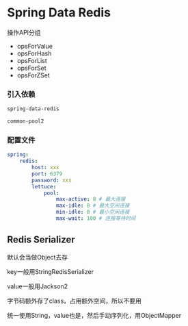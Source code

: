 # Spring Data Redis



操作API分组

- opsForValue
- opsForHash
- opsForList
- opsForSet
- opsForZSet





### 引入依赖

```xml
spring-data-redis

common-pool2
```



### 配置文件

```yaml
spring:
	redis:
		host: xxx
		port: 6379
		password: xxx
		lettuce:
			pool: 
				max-active: 8 # 最大连接
				max-idle: 8 # 最大空闲连接
				min-idle: 0 # 最小空闲连接
				max-wait: 100 # 连接等待时间
```



## Redis Serializer

默认会当做Object去存



key一般用StringRedisSerializer

value一般用Jackson2



字节码额外存了class，占用额外空间，所以不要用

统一使用String，value也是，然后手动序列化，用ObjectMapper